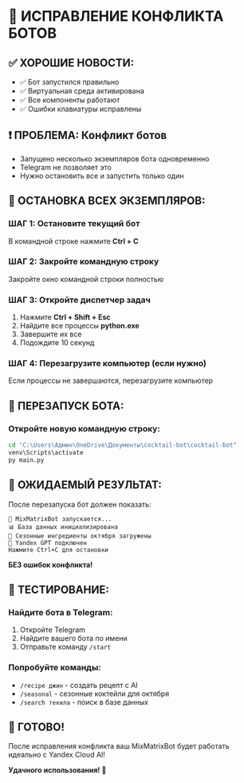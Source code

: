# 🚨 ИСПРАВЛЕНИЕ КОНФЛИКТА БОТОВ

## ✅ ХОРОШИЕ НОВОСТИ:
- ✅ Бот запустился правильно
- ✅ Виртуальная среда активирована
- ✅ Все компоненты работают
- ✅ Ошибки клавиатуры исправлены

## ❗ ПРОБЛЕМА: Конфликт ботов
- Запущено несколько экземпляров бота одновременно
- Telegram не позволяет это
- Нужно остановить все и запустить только один

## 🛑 ОСТАНОВКА ВСЕХ ЭКЗЕМПЛЯРОВ:

### ШАГ 1: Остановите текущий бот
В командной строке нажмите **Ctrl + C**

### ШАГ 2: Закройте командную строку
Закройте окно командной строки полностью

### ШАГ 3: Откройте диспетчер задач
1. Нажмите **Ctrl + Shift + Esc**
2. Найдите все процессы **python.exe**
3. Завершите их все
4. Подождите 10 секунд

### ШАГ 4: Перезагрузите компьютер (если нужно)
Если процессы не завершаются, перезагрузите компьютер

## 🚀 ПЕРЕЗАПУСК БОТА:

### Откройте новую командную строку:
```cmd
cd "C:\Users\Админ\OneDrive\Документы\cocktail-bot\cocktail-bot"
venv\Scripts\activate
py main.py
```

## 🎯 ОЖИДАЕМЫЙ РЕЗУЛЬТАТ:

После перезапуска бот должен показать:
```
🍹 MixMatrixBot запускается...
📊 База данных инициализирована
🍂 Сезонные ингредиенты октября загружены
🤖 Yandex GPT подключен
Нажмите Ctrl+C для остановки
```

**БЕЗ ошибок конфликта!**

## 📱 ТЕСТИРОВАНИЕ:

### Найдите бота в Telegram:
1. Откройте Telegram
2. Найдите вашего бота по имени
3. Отправьте команду `/start`

### Попробуйте команды:
- `/recipe джин` - создать рецепт с AI
- `/seasonal` - сезонные коктейли для октября
- `/search текила` - поиск в базе данных

## 🎉 ГОТОВО!

После исправления конфликта ваш MixMatrixBot будет работать идеально с Yandex Cloud AI!

**Удачного использования! 🍹**
















